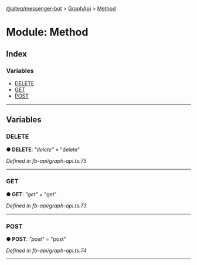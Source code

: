 [@aiteq/messenger-bot](../README.md) > [GraphApi](../classes/graphapi.md) > [Method](../modules/graphapi.method.md)



# Module: Method

## Index

### Variables

* [DELETE](graphapi.method.md#delete)
* [GET](graphapi.method.md#get)
* [POST](graphapi.method.md#post)



---
## Variables
<a id="delete"></a>

###  DELETE

**●  DELETE**:  *"delete"*  = "delete"

*Defined in fb-api/graph-api.ts:75*





___

<a id="get"></a>

###  GET

**●  GET**:  *"get"*  = "get"

*Defined in fb-api/graph-api.ts:73*





___

<a id="post"></a>

###  POST

**●  POST**:  *"post"*  = "post"

*Defined in fb-api/graph-api.ts:74*





___



